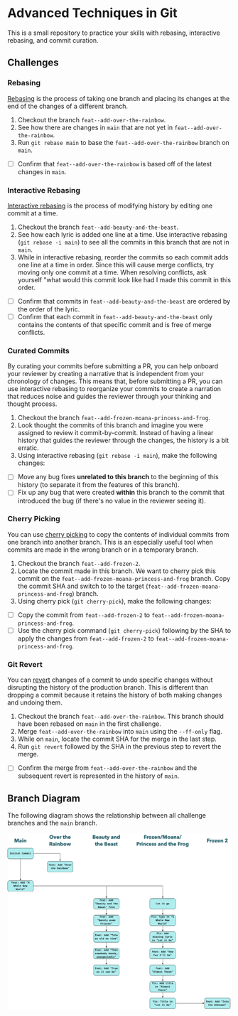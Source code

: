 # Advanced Techniques in Git

This is a small repository to practice your skills with rebasing, interactive rebasing, and commit curation.

## Challenges

### Rebasing

[Rebasing] is the process of taking one branch and placing its changes at the end of the changes of a different branch.

1. Checkout the branch `feat--add-over-the-rainbow`.
1. See how there are changes in `main` that are not yet in `feat--add-over-the-rainbow`.
1. Run `git rebase main` to base the `feat--add-over-the-rainbow` branch on `main`.

- [ ] Confirm that `feat--add-over-the-rainbow` is based off of the latest changes in `main`.

### Interactive Rebasing

[Interactive rebasing] is the process of modifying history by editing one commit at a time.

1. Checkout the branch `feat--add-beauty-and-the-beast`.
1. See how each lyric is added one line at a time. Use interactive rebasing (`git rebase -i main`) to see all the commits in this branch that are not in `main`.
1. While in interactive rebasing, reorder the commits so each commit adds one line at a time in order. Since this will cause merge conflicts, try moving only one commit at a time. When resolving conflicts, ask yourself "what would this commit look like had I made this commit in this order.

- [ ] Confirm that commits in `feat--add-beauty-and-the-beast` are ordered by the order of the lyric.
- [ ] Confirm that each commit in `feat--add-beauty-and-the-beast` only contains the contents of that specific commit and is free of merge conflicts.

### Curated Commits

By curating your commits before submitting a PR, you can help onboard your reviewer by creating a narrative that is independent from your chronology of changes. This means that, before submitting a PR, you can use interactive rebasing to reorganize your commits to create a narration that reduces noise and guides the reviewer through your thinking and thought process.

1. Checkout the branch `feat--add-frozen-moana-princess-and-frog`.
1. Look thought the commits of this branch and imagine you were assigned to review it commit-by-commit. Instead of having a linear history that guides the reviewer through the changes, the history is a bit erratic.
1. Using interactive rebasing (`git rebase -i main`), make the following changes:

- [ ] Move any bug fixes **unrelated to this branch** to the beginning of this history (to separate it from the features of this branch).
- [ ] Fix up any bug that were created **within** this branch to the commit that introduced the bug (if there's no value in the reviewer seeing it).

### Cherry Picking

You can use [cherry picking] to copy the contents of individual commits from one branch into another branch. This is an especially useful tool when commits are made in the wrong branch or in a temporary branch.

1. Checkout the branch `feat--add-frozen-2`.
1. Locate the commit made in this branch. We want to cherry pick this commit on the `feat--add-frozen-moana-princess-and-frog` branch. Copy the commit SHA and switch to to the target (`feat--add-frozen-moana-princess-and-frog`) branch.
1. Using cherry pick (`git cherry-pick`), make the following changes:

- [ ] Copy the commit from `feat--add-frozen-2` to `feat--add-frozen-moana-princess-and-frog`.
- [ ] Use the cherry pick command (`git cherry-pick`) following by the SHA to apply the changes from `feat--add-frozen-2` to `feat--add-frozen-moana-princess-and-frog`.

### Git Revert

You can [revert] changes of a commit to undo specific changes without disrupting the history of the production branch. This is different than dropping a commit because it retains the history of both making changes and undoing them.

1. Checkout the branch `feat--add-over-the-rainbow`. This branch should have been rebased on `main` in the first challenge.
1. Merge `feat--add-over-the-rainbow` into `main` using the `--ff-only` flag.
1. While on `main`, locate the commit SHA for the merge in the last step.
1. Run `git revert` followed by the SHA in the previous step to revert the merge.

- [ ] Confirm the merge from `feat--add-over-the-rainbow` and the subsequent revert is represented in the history of `main`.

## Branch Diagram

The following diagram shows the relationship between all challenge branches and the `main` branch.

![Branch Diagram](/assets/Branch_Diagram.png)

[Rebasing]: https://www.atlassian.com/git/tutorials/rewriting-history/git-rebase
[Interactive rebasing]: https://www.atlassian.com/git/tutorials/rewriting-history#git-rebase-i
[cherry picking]: https://www.atlassian.com/git/tutorials/cherry-pick
[revert]: https://www.atlassian.com/git/tutorials/undoing-changes/git-revert
